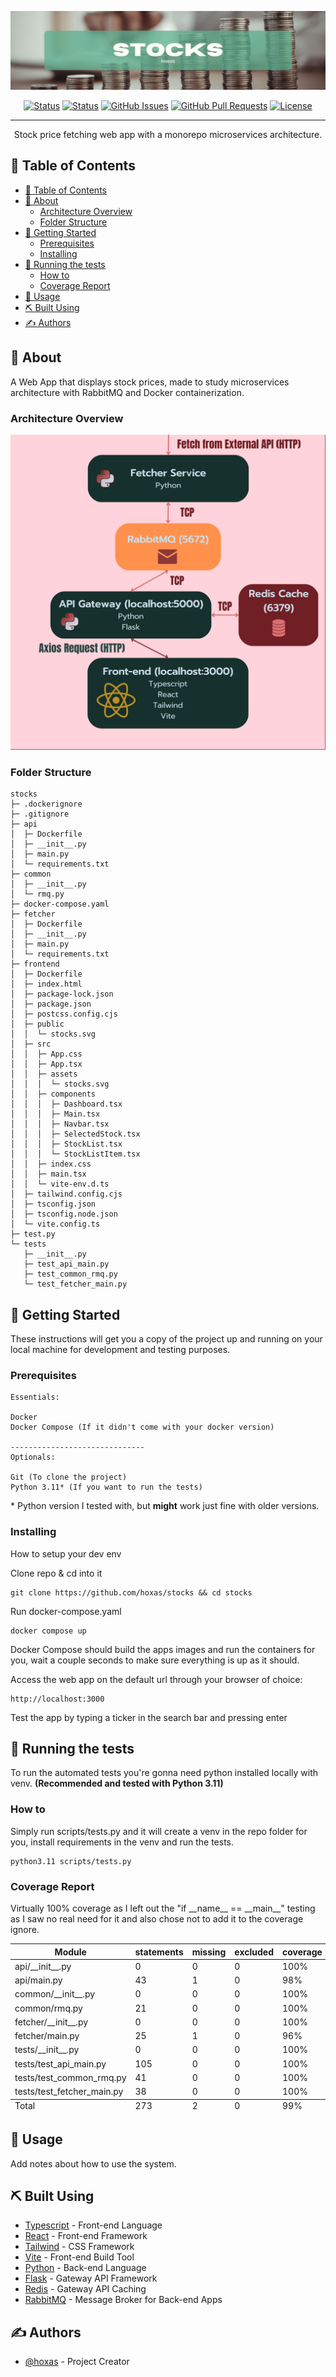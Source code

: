 <p align="center">
  <a href="" rel="noopener">
 <img src="./banner.png" alt="Project logo"></a>
</p>

<div align="center">

[![Status](https://img.shields.io/badge/status-WIP-yellow.svg)]()
[![Status](https://img.shields.io/badge/coverage-99%-success.svg)](#coverage-report)
[![GitHub Issues](https://img.shields.io/github/issues/hoxas/stocks.svg)](https://github.com/hoxas/stocks/issues)
[![GitHub Pull Requests](https://img.shields.io/github/issues-pr/hoxas/stocks.svg)](https://github.com/hoxas/stocks/pulls)
[![License](https://img.shields.io/badge/license-MIT-blue.svg)](/LICENSE)

</div>

---

<p align="center"> Stock price fetching web app with a monorepo microservices architecture.
    <br> 
</p>

## 📝 Table of Contents

- [📝 Table of Contents](#-table-of-contents)
- [🧐 About ](#-about-)
  - [Architecture Overview](#architecture-overview)
  - [Folder Structure](#folder-structure)
- [🏁 Getting Started ](#-getting-started-)
  - [Prerequisites](#prerequisites)
  - [Installing](#installing)
- [🔧 Running the tests ](#-running-the-tests-)
  - [How to](#how-to)
  - [Coverage Report](#coverage-report)
- [🎈 Usage ](#-usage-)
- [⛏️ Built Using ](#️-built-using-)
- [✍️ Authors ](#️-authors-)

## 🧐 About <a name = "about"></a>

A Web App that displays stock prices, made to study microservices architecture with RabbitMQ and Docker containerization.

### Architecture Overview

<img src="./architecture-overview.png">

### Folder Structure

```
stocks
├─ .dockerignore
├─ .gitignore
├─ api
│  ├─ Dockerfile
│  ├─ __init__.py
│  ├─ main.py
│  └─ requirements.txt
├─ common
│  ├─ __init__.py
│  └─ rmq.py
├─ docker-compose.yaml
├─ fetcher
│  ├─ Dockerfile
│  ├─ __init__.py
│  ├─ main.py
│  └─ requirements.txt
├─ frontend
│  ├─ Dockerfile
│  ├─ index.html
│  ├─ package-lock.json
│  ├─ package.json
│  ├─ postcss.config.cjs
│  ├─ public
│  │  └─ stocks.svg
│  ├─ src
│  │  ├─ App.css
│  │  ├─ App.tsx
│  │  ├─ assets
│  │  │  └─ stocks.svg
│  │  ├─ components
│  │  │  ├─ Dashboard.tsx
│  │  │  ├─ Main.tsx
│  │  │  ├─ Navbar.tsx
│  │  │  ├─ SelectedStock.tsx
│  │  │  ├─ StockList.tsx
│  │  │  └─ StockListItem.tsx
│  │  ├─ index.css
│  │  ├─ main.tsx
│  │  └─ vite-env.d.ts
│  ├─ tailwind.config.cjs
│  ├─ tsconfig.json
│  ├─ tsconfig.node.json
│  └─ vite.config.ts
├─ test.py
└─ tests
   ├─ __init__.py
   ├─ test_api_main.py
   ├─ test_common_rmq.py
   └─ test_fetcher_main.py

```

## 🏁 Getting Started <a name = "getting_started"></a>

These instructions will get you a copy of the project up and running on your local machine for development and testing purposes.

### Prerequisites

```
Essentials:

Docker
Docker Compose (If it didn't come with your docker version)

------------------------------
Optionals:

Git (To clone the project)
Python 3.11* (If you want to run the tests)
```

\* Python version I tested with, but **might** work just fine with older versions.

### Installing

How to setup your dev env

Clone repo & cd into it

```
git clone https://github.com/hoxas/stocks && cd stocks
```

Run docker-compose.yaml

```
docker compose up
```

Docker Compose should build the apps images and run the containers for you, wait a couple seconds to make sure everything is up as it should.

Access the web app on the default url through your browser of choice:

```
http://localhost:3000
```

Test the app by typing a ticker in the search bar and pressing enter

## 🔧 Running the tests <a name = "tests"></a>

To run the automated tests you're gonna need python installed locally with venv. **(Recommended and tested with Python 3.11)**

### How to

Simply run scripts/tests.py and it will create a venv in the repo folder for you, install requirements in the venv and run the tests.

```
python3.11 scripts/tests.py
```

### Coverage Report

Virtually 100% coverage as I left out the "if \_\_name\_\_ == \_\_main\_\_" testing as I saw no real need for it and also chose not to add it to the coverage ignore.

<table class="index" data-sortable>
    <thead>
        <tr class="tablehead" title="Click to sort">
            <th class="name left" aria-sort="none" data-shortcut="n">Module</th>
            <th aria-sort="none" data-default-sort-order="descending" data-shortcut="s">statements</th>
            <th aria-sort="none" data-default-sort-order="descending" data-shortcut="m">missing</th>
            <th aria-sort="none" data-default-sort-order="descending" data-shortcut="x">excluded</th>
            <th class="right" aria-sort="none" data-shortcut="c">coverage</th>
        </tr>
    </thead>
    <tbody>
        <tr class="file">
            <td class="name left">api/__init__.py</td>
            <td>0</td>
            <td>0</td>
            <td>0</td>
            <td class="right" data-ratio="0 0">100%</td>
        </tr>
        <tr class="file">
            <td class="name left">api/main.py</td>
            <td>43</td>
            <td>1</td>
            <td>0</td>
            <td class="right" data-ratio="42 43">98%</td>
        </tr>
        <tr class="file">
            <td class="name left">common/__init__.py</td>
            <td>0</td>
            <td>0</td>
            <td>0</td>
            <td class="right" data-ratio="0 0">100%</td>
        </tr>
        <tr class="file">
            <td class="name left">common/rmq.py</td>
            <td>21</td>
            <td>0</td>
            <td>0</td>
            <td class="right" data-ratio="21 21">100%</td>
        </tr>
        <tr class="file">
            <td class="name left">fetcher/__init__.py</td>
            <td>0</td>
            <td>0</td>
            <td>0</td>
            <td class="right" data-ratio="0 0">100%</td>
        </tr>
        <tr class="file">
            <td class="name left">fetcher/main.py</td>
            <td>25</td>
            <td>1</td>
            <td>0</td>
            <td class="right" data-ratio="24 25">96%</td>
        </tr>
        <tr class="file">
            <td class="name left">tests/__init__.py</td>
            <td>0</td>
            <td>0</td>
            <td>0</td>
            <td class="right" data-ratio="0 0">100%</td>
        </tr>
        <tr class="file">
            <td class="name left">tests/test_api_main.py</td>
            <td>105</td>
            <td>0</td>
            <td>0</td>
            <td class="right" data-ratio="105 105">100%</td>
        </tr>
        <tr class="file">
            <td class="name left">tests/test_common_rmq.py</td>
            <td>41</td>
            <td>0</td>
            <td>0</td>
            <td class="right" data-ratio="41 41">100%</td>
        </tr>
        <tr class="file">
            <td class="name left">tests/test_fetcher_main.py</td>
            <td>38</td>
            <td>0</td>
            <td>0</td>
            <td class="right" data-ratio="38 38">100%</td>
        </tr>
    </tbody>
    <tfoot>
        <tr class="total">
            <td class="name left">Total</td>
            <td>273</td>
            <td>2</td>
            <td>0</td>
            <td class="right" data-ratio="271 273">99%</td>
        </tr>
    </tfoot>
</table>

## 🎈 Usage <a name="usage"></a>

Add notes about how to use the system.

## ⛏️ Built Using <a name = "built_using"></a>

- [Typescript](https://www.typescriptlang.org/) - Front-end Language
- [React](https://react.dev/) - Front-end Framework
- [Tailwind](https://tailwindcss.com/) - CSS Framework
- [Vite](https://vitejs.dev/) - Front-end Build Tool
- [Python](https://www.python.org/) - Back-end Language
- [Flask](https://flask.palletsprojects.com/) - Gateway API Framework
- [Redis](https://redis.io/) - Gateway API Caching
- [RabbitMQ](https://www.rabbitmq.com/) - Message Broker for Back-end Apps

## ✍️ Authors <a name = "authors"></a>

- [@hoxas](https://github.com/hoxas) - Project Creator

<!-- See also the list of [contributors](https://github.com/hoxas/stocks/contributors) who participated in this project.

## 🎉 Acknowledgements <a name = "acknowledgement"></a>

- Hat tip to anyone whose code was used
- Inspiration
- References -->
